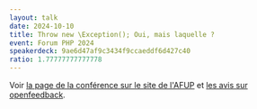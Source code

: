 ```yaml
---
layout: talk
date: 2024-10-10
title: Throw new \Exception(); Oui, mais laquelle ?
event: Forum PHP 2024
speakerdeck: 9ae6d47af9c3434f9ccaeddf6d427c40
ratio: 1.77777777777778
---
```


Voir [la page de la conférence sur le site de l'AFUP](https://afup.org/talks/4867-throw-new-exception-oui-mais-laquelle) et [les avis sur openfeedback](https://openfeedback.io/forumphp2024/2024-10-10/4867).

